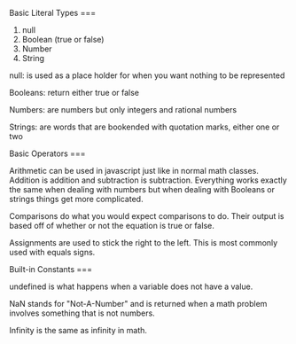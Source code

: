 Basic Literal Types ===


1. null
2. Boolean (true or false)
3. Number
4. String

null: is used as a place holder for when you want nothing to be represented

Booleans: return either true or false

Numbers: are numbers but only integers and rational numbers

Strings: are words that are bookended with quotation marks, either one or two


Basic Operators ===


Arithmetic can be used in javascript just like in normal math classes. Addition is addition and subtraction is subtraction. Everything works exactly the same when dealing with numbers but when dealing with Booleans or strings things get more complicated. 

Comparisons do what you would expect comparisons to do. Their output is based off of whether or not the equation is true or false. 

Assignments are used to stick the right to the left. This is most commonly used with equals signs. 

Built-in Constants ===


undefined is what happens when a variable does not have a value.

NaN stands for "Not-A-Number" and is returned when a math problem involves something that is not numbers.

Infinity is the same as infinity in math.


